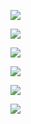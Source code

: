 ![](./0001.jpg)

![](./0002.jpg)

![](./0003.jpg)

![](./0004.jpg)

![](./0005.jpg)

![](./0006.jpg)
